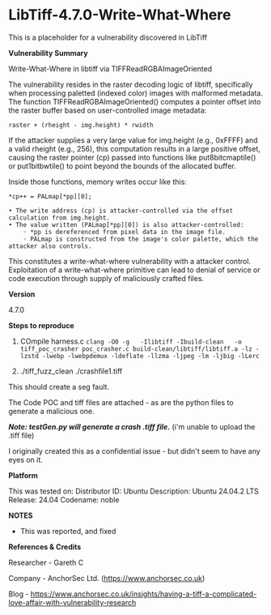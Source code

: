 # LibTiff-4.7.0-Write-What-Where
This is a placeholder for a vulnerability discovered in LibTiff




**Vulnerability Summary**

Write-What-Where in libtiff via TIFFReadRGBAImageOriented

The vulnerability resides in the raster decoding logic of libtiff, specifically when processing paletted (indexed color) images with malformed metadata. The function TIFFReadRGBAImageOriented() computes a pointer offset into the raster buffer based on user-controlled image metadata:

`raster + (rheight - img.height) * rwidth`

If the attacker supplies a very large value for img.height (e.g., 0xFFFF) and a valid rheight (e.g., 256), this computation results in a large positive offset, causing the raster pointer (cp) passed into functions like put8bitcmaptile() or put1bitbwtile() to point beyond the bounds of the allocated buffer.

Inside those functions, memory writes occur like this:

`*cp++ = PALmap[*pp][0];`

    • The write address (cp) is attacker-controlled via the offset calculation from img.height.
    • The value written (PALmap[*pp][0]) is also attacker-controlled:
        ◦ *pp is dereferenced from pixel data in the image file.
        ◦ PALmap is constructed from the image's color palette, which the attacker also controls.

This constitutes a write-what-where vulnerability with a attacker control. Exploitation of a write-what-where primitive can lead to denial of service or code execution through supply of maliciously crafted files.

**Version**

4.7.0

**Steps to reproduce**

1) COmpile harness.c 
`clang -O0 -g   -Ilibtiff -Ibuild-clean   -o tiff_poc_crasher poc_crasher.c build-clean/libtiff/libtiff.a -lz -lzstd -lwebp -lwebpdemux -ldeflate -llzma -ljpeg -lm -ljbig -lLerc`

2)  ./tiff_fuzz_clean ./crashfile1.tiff 

This should create a seg fault.

The Code POC and tiff files are attached - as are the python files to generate a malicious one.

_**Note: testGen.py will generate a crash .tiff file.**_ 
(i'm unable to upload the .tiff file)

I originally created this as a confidential issue - but didn't seem to have any eyes on it.

**Platform**

This was tested on:
Distributor ID:	Ubuntu
Description:	Ubuntu 24.04.2 LTS
Release:	24.04
Codename:	noble

**NOTES**

 - This was reported, and fixed

**References & Credits**

Researcher - Gareth C

Company - AnchorSec Ltd. (https://www.anchorsec.co.uk)

Blog - https://www.anchorsec.co.uk/insights/having-a-tiff-a-complicated-love-affair-with-vulnerability-research
